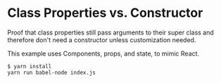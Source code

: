 # Class Properties vs. Constructor

Proof that class properties still pass arguments to their super class and therefore don't need a constructor unless customization needed.

This example uses Components, props, and state, to mimic React.

``` shell
$ yarn install
yarn run babel-node index.js
```
